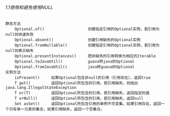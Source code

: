 ###### 1.1使用和避免使用NULL
    静态方法
        Optional.of()                   创建指定引用的Optional实例，若引用为null则快速失败       
        Optional.absent()	            创建引用缺失的Optional实例
        Optional.fromNullable()         创建指定引用的Optional实例，若引用为null则表示缺失
        Optional.presentInstances()     把非缺失的引用转换为相应的Iterable
        Optional.toJavaUtil()           guava转java的Optional
        Optional.fromJavaUtil()         java转guava的Optional
    实例方法
        isPresent()	    如果Optional包含非null的引用（引用存在），返回true
        T get()         返回Optional所包含的引用，若引用缺失，则抛出java.lang.IllegalStateException
        T or(T)         返回Optional所包含的引用，若引用缺失，返回指定的值
        T orNull()	    返回Optional所包含的引用，若引用缺失，返回null
        Set asSet()	    返回Optional所包含引用的单例不可变集，如果引用存在，返回一个只有单一元素的集合，如果引用缺失，返回一个空集合。